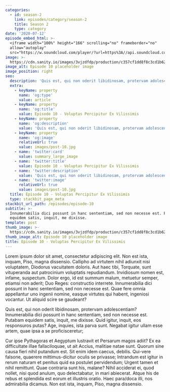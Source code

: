 ```yaml
---
categories:
  - id: season-2
    link: episodes/category/season-2
    title: Season 2
    type: category
date: '2020-07-12'
episode_embed_html: >-
  <iframe width="100%" height="166" scrolling="no" frameborder="no"
  allow="autoplay"
  src="https://w.soundcloud.com/player/?url=https%3A//api.soundcloud.com/tracks/387283889&color=%23ff5500&auto_play=false&hide_related=false&show_comments=true&show_user=true&show_reposts=false&show_teaser=true"></iframe>
image: >-
  https://cdn.sanity.io/images/3vjzdfdp/production/c357cf1dd8f8c3cd1b621999bf91fe28fba7522f-1200x800.jpg
image_alt: Episode 10 placeholder image
image_position: right
seo:
  description: 'Quis est, qui non oderit libidinosam, protervam adolescentiam'
  extra:
    - keyName: property
      name: 'og:type'
      value: article
    - keyName: property
      name: 'og:title'
      value: Episode 10 - Voluptas Percipitur Ex Vilissimis
    - keyName: property
      name: 'og:description'
      value: 'Quis est, qui non oderit libidinosam, protervam adolescentiam'
    - keyName: property
      name: 'og:image'
      relativeUrl: true
      value: images/post-10.jpg
    - name: 'twitter:card'
      value: summary_large_image
    - name: 'twitter:title'
      value: Episode 10 - Voluptas Percipitur Ex Vilissimis
    - name: 'twitter:description'
      value: 'Quis est, qui non oderit libidinosam, protervam adolescentiam'
    - name: 'twitter:image'
      relativeUrl: true
      value: images/post-10.jpg
  title: Episode 10 - Voluptas Percipitur Ex Vilissimis
  type: stackbit_page_meta
stackbit_url_path: /episodes/episode-10
subtitle: >-
  Innumerabilia dici possunt in hanc sententiam, sed non necesse est. Putabam
  equidem satis, inquit, me dixisse.
template: post
thumb_image: >-
  https://cdn.sanity.io/images/3vjzdfdp/production/c357cf1dd8f8c3cd1b621999bf91fe28fba7522f-1200x800.jpg
thumb_image_alt: Episode 10 placeholder image
title: Episode 10 - Voluptas Percipitur Ex Vilissimis
---
```


Lorem ipsum dolor sit amet, consectetur adipiscing elit. Non est ista, inquam, Piso, magna dissensio. Callipho ad virtutem nihil adiunxit nisi voluptatem, Diodorus vacuitatem doloris. Aut haec tibi, Torquate, sunt vituperanda aut patrocinium voluptatis repudiandum. Invidiosum nomen est, infame, suspectum. Dolor ergo, id est summum malum, metuetur semper, etiamsi non aderit; Duo Reges: constructio interrete. Innumerabilia dici possunt in hanc sententiam, sed non necesse est. Quae fere omnia appellantur uno ingenii nomine, easque virtutes qui habent, ingeniosi vocantur. Ut aliquid scire se gaudeant?

Quis est, qui non oderit libidinosam, protervam adolescentiam? Innumerabilia dici possunt in hanc sententiam, sed non necesse est. Putabam equidem satis, inquit, me dixisse. Quid igitur, inquit, eos responsuros putas? Age, inquies, ista parva sunt. Negabat igitur ullam esse artem, quae ipsa a se proficisceretur;

Cur ipse Pythagoras et Aegyptum lustravit et Persarum magos adiit? Ex ea difficultate illae fallaciloquae, ut ait Accius, malitiae natae sunt. Quorum sine causa fieri nihil putandum est. Sit enim idem caecus, debilis. Qui-vere falsone, quaerere mittimus-dicitur oculis se privasse; Intrandum est igitur in rerum naturam et penitus quid ea postulet pervidendum; Urgent tamen et nihil remittunt. Quae contraria sunt his, malane? Nihil acciderat ei, quod nollet, nisi quod anulum, quo delectabatur, in mari abiecerat. Atque his de rebus et splendida est eorum et illustris oratio. Haec para/doca illi, nos admirabilia dicamus. Non est ista, inquam, Piso, magna dissensio.
